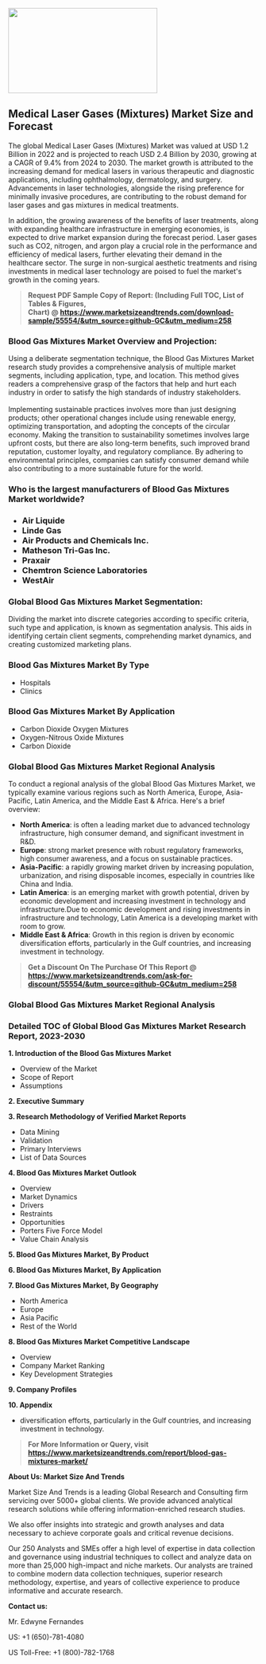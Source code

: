 <p><img class="alignnone size-medium wp-image-20088" src="https://ffe5etoiles.com/wp-content/uploads/2024/12/MST1-300x171.png" alt="" width="300" height="171" /></p><h2>Medical Laser Gases (Mixtures) Market Size and Forecast</h2><p>The global Medical Laser Gases (Mixtures) Market was valued at USD 1.2 Billion in 2022 and is projected to reach USD 2.4 Billion by 2030, growing at a CAGR of 9.4% from 2024 to 2030. The market growth is attributed to the increasing demand for medical lasers in various therapeutic and diagnostic applications, including ophthalmology, dermatology, and surgery. Advancements in laser technologies, alongside the rising preference for minimally invasive procedures, are contributing to the robust demand for laser gases and gas mixtures in medical treatments.</p><p>In addition, the growing awareness of the benefits of laser treatments, along with expanding healthcare infrastructure in emerging economies, is expected to drive market expansion during the forecast period. Laser gases such as CO2, nitrogen, and argon play a crucial role in the performance and efficiency of medical lasers, further elevating their demand in the healthcare sector. The surge in non-surgical aesthetic treatments and rising investments in medical laser technology are poised to fuel the market's growth in the coming years.</p></p><blockquote id="" class=""><strong>Request PDF Sample Copy of Report: (Including Full TOC, List of Tables &amp; Figures, Chart)&nbsp;@&nbsp;<strong><a href="https://www.marketsizeandtrends.com/download-sample/55554/&utm_source=github-GC&utm_medium=258" target="_blank">https://www.marketsizeandtrends.com/download-sample/55554/&utm_source=github-GC&utm_medium=258</a></strong></strong></blockquote><h3 id="" class="">Blood Gas Mixtures Market&nbsp;Overview and Projection:</h3><p id="" class="">Using a deliberate segmentation technique, the Blood Gas Mixtures Market research study provides a comprehensive analysis of multiple market segments, including application, type, and location. This method gives readers a comprehensive grasp of the factors that help and hurt each industry in order to satisfy the high standards of industry stakeholders. <br /> <br />Implementing sustainable practices involves more than just designing products; other operational changes include using renewable energy, optimizing transportation, and adopting the concepts of the circular economy. Making the transition to sustainability sometimes involves large upfront costs, but there are also long-term benefits, such improved brand reputation, customer loyalty, and regulatory compliance. By adhering to environmental principles, companies can satisfy consumer demand while also contributing to a more sustainable future for the world.</p><h3 id="" class="">Who is the largest manufacturers of&nbsp;Blood Gas Mixtures Market worldwide?</h3><h3 class=""><p><ul><li>Air Liquide </li><li> Linde Gas </li><li> Air Products and Chemicals Inc. </li><li> Matheson Tri-Gas Inc. </li><li> Praxair </li><li> Chemtron Science Laboratories </li><li> WestAir</li></ul></p></h3><h3 id="" class="">Global&nbsp;Blood Gas Mixtures Market Segmentation:</h3><p id="" class="">Dividing the market into discrete categories according to specific criteria, such type and application, is known as segmentation analysis. This aids in identifying certain client segments, comprehending market dynamics, and creating customized marketing plans.</p><h3 id="" class="">Blood Gas Mixtures Market&nbsp;By Type</h3><p><p><ul><li>Hospitals </li><li> Clinics</p></li></ul></p></p><h3 id="" class="">Blood Gas Mixtures Market&nbsp;By Application</h3><p class=""><p><ul><li>Carbon Dioxide Oxygen Mixtures </li><li> Oxygen-Nitrous Oxide Mixtures </li><li> Carbon Dioxide</li></ul></p></p><h3 id="" class="">Global Blood Gas Mixtures Market Regional Analysis</h3><p id="" class="">To conduct a regional analysis of the global Blood Gas Mixtures Market, we typically examine various regions such as North America, Europe, Asia-Pacific, Latin America, and the Middle East &amp; Africa. Here's a brief overview:</p><ul><li><strong>North America</strong>: is often a leading market due to advanced technology infrastructure, high consumer demand, and significant investment in R&amp;D.</li><li><strong>Europe</strong>: strong market presence with robust regulatory frameworks, high consumer awareness, and a focus on sustainable practices.</li><li><strong>Asia-Pacific</strong>: a rapidly growing market driven by increasing population, urbanization, and rising disposable incomes, especially in countries like China and India.</li><li><strong>Latin America</strong>: is an emerging market with growth potential, driven by economic development and increasing investment in technology and infrastructure.Due to economic development and rising investments in infrastructure and technology, Latin America is a developing market with room to grow.</li><li><strong>Middle East &amp; Africa</strong>: Growth in this region is driven by economic diversification efforts, particularly in the Gulf countries, and increasing investment in technology.</li></ul><blockquote id="" class=""><strong>Get a Discount On The Purchase Of This Report @ <strong><a href="https://www.marketsizeandtrends.com/ask-for-discount/55554/&utm_source=github-GC&utm_medium=258" target="_blank">https://www.marketsizeandtrends.com/ask-for-discount/55554/&utm_source=github-GC&utm_medium=258</a></strong></strong></blockquote><h3 id="" class="">Global Blood Gas Mixtures Market Regional Analysis</h3><h3 id="" class="">Detailed TOC of Global Blood Gas Mixtures Market Research Report, 2023-2030</h3><p id="" class=""><strong>1. Introduction of the Blood Gas Mixtures Market</strong></p><ul><li>Overview of the Market</li><li>Scope of Report</li><li>Assumptions</li></ul><p id="" class=""><strong>2. Executive Summary</strong></p><p id="" class=""><strong>3. Research Methodology of Verified Market Reports</strong></p><ul><li>Data Mining</li><li>Validation</li><li>Primary Interviews</li><li>List of Data Sources</li></ul><p id="" class=""><strong>4. Blood Gas Mixtures Market Outlook</strong></p><ul><li>Overview</li><li>Market Dynamics</li><li>Drivers</li><li>Restraints</li><li>Opportunities</li><li>Porters Five Force Model</li><li>Value Chain Analysis</li></ul><p id="" class=""><strong>5. Blood Gas Mixtures Market, By Product</strong></p><p id="" class=""><strong>6. Blood Gas Mixtures Market, By Application</strong></p><p id="" class=""><strong>7. Blood Gas Mixtures Market, By Geography</strong></p><ul><li>North America</li><li>Europe</li><li>Asia Pacific</li><li>Rest of the World</li></ul><p id="" class=""><strong>8. Blood Gas Mixtures Market Competitive Landscape</strong></p><ul><li>Overview</li><li>Company Market Ranking</li><li>Key Development Strategies</li></ul><p id="" class=""><strong>9. Company Profiles</strong></p><p id="" class=""><strong>10. Appendix</strong></p><ul><li>diversification efforts, particularly in the Gulf countries, and increasing investment in technology.</li></ul><blockquote id="" class=""><strong>For More Information or Query, visit <strong><strong><a href="https://www.marketsizeandtrends.com/report/blood-gas-mixtures-market/" target="_blank">https://www.marketsizeandtrends.com/report/blood-gas-mixtures-market/</a></strong></strong></strong></blockquote><p id="" class=""><strong>About Us: Market Size And Trends</strong></p><p id="" class="">Market Size And Trends is a leading Global Research and Consulting firm servicing over 5000+ global clients. We provide advanced analytical research solutions while offering information-enriched research studies.</p><p id="" class="">We also offer insights into strategic and growth analyses and data necessary to achieve corporate goals and critical revenue decisions.</p><p id="" class="">Our 250 Analysts and SMEs offer a high level of expertise in data collection and governance using industrial techniques to collect and analyze data on more than 25,000 high-impact and niche markets. Our analysts are trained to combine modern data collection techniques, superior research methodology, expertise, and years of collective experience to produce informative and accurate research.</p><p id="" class=""><strong>Contact us:</strong></p><p id="" class="">Mr. Edwyne Fernandes</p><p id="" class="">US: +1 (650)-781-4080</p><p id="" class="">US Toll-Free: +1 (800)-782-1768</p>
